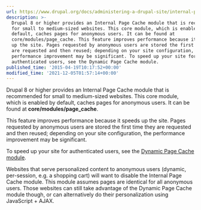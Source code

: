 ```yaml
---
url: https://www.drupal.org/docs/administering-a-drupal-site/internal-page-cache
description: >-
  Drupal 8 or higher provides an Internal Page Cache module that is recommended
  for small to medium-sized websites. This core module, which is enabled by
  default, caches pages for anonymous users. It can be found at
  core/modules/page_cache. This feature improves performance because it speeds
  up the site. Pages requested by anonymous users are stored the first time they
  are requested and then reused; depending on your site configuration, the
  performance improvement may be significant. To speed up your site for
  authenticated users, see the Dynamic Page Cache module.
published_time: '2015-04-19T10:17:52+00:00'
modified_time: '2021-12-05T01:57:14+00:00'
---
```

Drupal 8 or higher provides an Internal Page Cache module that is recommended for small to medium-sized websites. This core module, which is enabled by default, caches pages for anonymous users. It can be found at **core/modules/page\_cache**.

This feature improves performance because it speeds up the site. Pages requested by anonymous users are stored the first time they are requested and then reused; depending on your site configuration, the performance improvement may be significant.

To speed up your site for authenticated users, see the [Dynamic Page Cache module](https://www.drupal.org/docs/8/core/modules/dynamic-page-cache/overview "Dynamic Page Cache overview | Drupal 8 guide on Drupal.org").

Websites that serve personalized content to anonymous users (dynamic, per-session, e.g. a shopping cart) will want to disable the Internal Page Cache module. This module assumes pages are identical for all anonymous users. Those websites can still take advantage of the Dynamic Page Cache module though, or can alternatively do their personalization using JavaScript + AJAX.